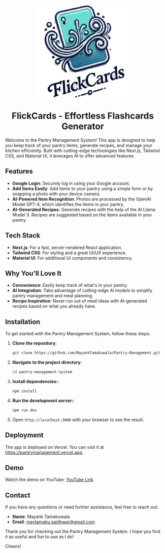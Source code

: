 <div align="center">
    <img src = "https://github.com/MayankTamakuwala/FlickCards/blob/main/public/logo.jpg" width="300">
    <h1 align="center">FlickCards - Effortless Flashcards Generator</h1>
</div>

Welcome to the Pantry Management System! This app is designed to help you keep track of your pantry items, generate recipes, and manage your kitchen efficiently. Built with cutting-edge technologies like Next.js, Tailwind CSS, and Material UI, it leverages AI to offer advanced features.

## Features

- **Google Login**: Securely log in using your Google account.
- **Add Items Easily**: Add items to your pantry using a simple form or by snapping a photo with your device camera.
- **AI-Powered Item Recognition**: Photos are processed by the OpenAI Model GPT-4, which identifies the items in your pantry.
- **AI-Generated Recipes**: Generate recipes with the help of the AI Llama Model 3. Recipes are suggested based on the items available in your pantry.

## Tech Stack

- **Next.js**: For a fast, server-rendered React application.
- **Tailwind CSS**: For styling and a great UI/UX experience.
- **Material UI**: For additional UI components and consistency.

## Why You'll Love It

- **Convenience**: Easily keep track of what's in your pantry.
- **AI Integration**: Take advantage of cutting-edge AI models to simplify pantry management and meal planning.
- **Recipe Inspiration**: Never run out of meal ideas with AI-generated recipes based on what you already have.

## Installation

To get started with the Pantry Management System, follow these steps:

1. **Clone the repository**:
    ```bash
    git clone https://github.com/MayankTamakuwala/Pantry-Management.git
    ```

2. **Navigate to the project directory**:
    ```bash
    cd pantry-management-system
    ```

3. **Install dependencies:**:
    ```bash
    npm install
    ```

4. **Run the development server:**:
    ```bash
    npm run dev
    ```

5.	Open `http://localhost:3000` with your browser to see the result.

## Deployment

The app is deployed on Vercel. You can visit it at https://pantrymanagement.vercel.app.

## Demo

Watch the demo on YouTube: [YouTube Link](https://youtu.be/B55EC1lU9SU)

## Contact
If you have any questions or need further assistance, feel free to reach out:
- **Name**: Mayank Tamakuwala
- **Email**: maytamaku.saidhwar@gmail.com

Thank you for checking out the Pantry Management System. I hope you find it as useful and fun to use as I do!

Cheers!